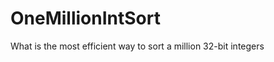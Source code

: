 OneMillionIntSort
=================

What is the most efficient way to sort a million 32-bit integers
